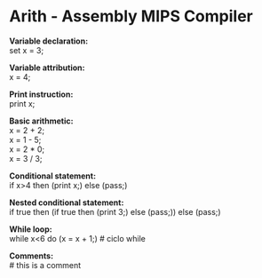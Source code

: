 # Arith - Assembly MIPS Compiler 

**Variable declaration:**\
set x = 3;

**Variable attribution:**\
x = 4;

**Print instruction:**\
print x;

**Basic arithmetic:**\
x = 2 + 2;\
x = 1 - 5;\
x = 2 * 0;\
x = 3 / 3;

**Conditional statement:**\
if x>4 then (print x;) else (pass;)

**Nested conditional statement:**\
if true then (if true then (print 3;) else (pass;)) else (pass;)

**While loop:**\
while x<6 do (x = x + 1;) # ciclo while

**Comments:**\
\# this is a comment
